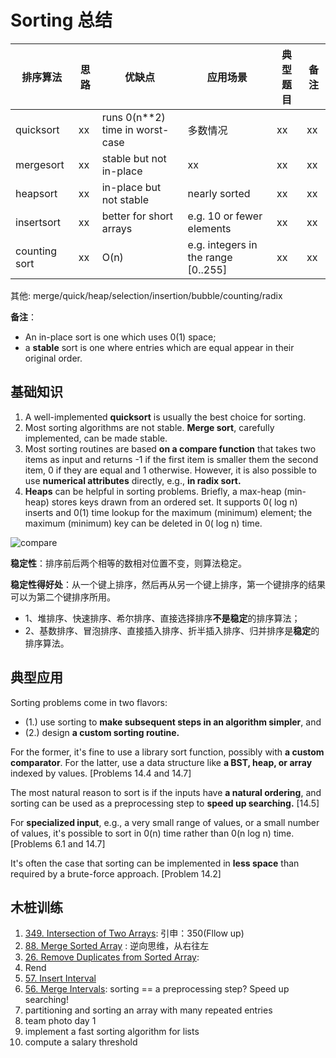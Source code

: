 # Sorting 总结

|    排序算法    |思路 |  优缺点 | 应用场景| 典型题目 | 备注 | 
| ---------- | --- | ---------- | --- | --- | --- |
| quicksort | xx |runs 0(n**2) time in worst-case | 多数情况 | xx | xx |
| mergesort | xx | stable but not in-place | xx | xx | xx |
| heapsort | xx | in-place but not stable | nearly sorted | xx | xx |
| insertsort | xx | better for short arrays |  e.g. 10 or fewer elements | xx | xx |
| counting sort | xx | O(n)|  e.g. integers in the range [0..255] | xx | xx |

其他: merge/quick/heap/selection/insertion/bubble/counting/radix 

**备注**：

- An in-place sort is one which uses 0(1) space; 
- a **stable** sort is one where entries which are equal appear in their original order.


## 基础知识

1. A well-implemented **quicksort** is usually the best choice for sorting. 
2. Most sorting algorithms are not stable. **Merge sort**, carefully implemented, can be made stable.
3. Most sorting routines are based **on a compare function** that takes two items as input and returns -1 if the first item is smaller them the second item, 0 if they are equal and 1 otherwise. However, it is also possible to use **numerical attributes** directly, e.g., **in radix sort.**
4. **Heaps** can be helpful in sorting problems. Briefly, a max-heap (min-heap) stores keys drawn from an ordered set. It supports 0( log n) inserts and 0(1) time lookup for the maximum (minimum) element; the maximum (minimum) key can be deleted in 0( log n) time. 


![compare](https://i.imgur.com/ZyzWmIG.png)

**稳定性**：排序前后两个相等的数相对位置不变，则算法稳定。

**稳定性得好处**：从一个键上排序，然后再从另一个键上排序，第一个键排序的结果可以为第二个键排序所用。


* 1、堆排序、快速排序、希尔排序、直接选择排序**不是稳定**的排序算法；
* 2、基数排序、冒泡排序、直接插入排序、折半插入排序、归并排序是**稳定**的排序算法。

## 典型应用

Sorting problems come in two flavors: 
 
*  (1.) use sorting to **make subsequent steps in an algorithm simpler**, and 
*  (2.) design **a custom sorting routine.** 
  
 For the former, it's fine to use a library sort function, possibly with **a custom comparator**. For the latter, use a data structure like **a BST, heap, or array** indexed by values. [Problems 14.4 and 14.7]
 
The most natural reason to sort is if the inputs have **a natural ordering**, and sorting can be used as a preprocessing step to **speed up searching.** [14.5]

For **specialized input**, e.g., a very small range of values, or a small number of values, it's possible to sort in 0(n) time rather than 0(n log n) time. [Problems 6.1 and 14.7]

It's often the case that sorting can be implemented in **less space** than required by a brute-force approach. [Problem 14.2]


## 木桩训练

1. [349. Intersection of Two Arrays](https://leetcode.com/problems/intersection-of-two-arrays/description/): 引申：350(Fllow up)
2. [88. Merge Sorted Array](https://leetcode.com/problems/merge-sorted-array/description/) : 逆向思维，从右往左
3. [26. Remove Duplicates from Sorted Array](https://leetcode.com/problems/remove-duplicates-from-sorted-array/description/):
4. Rend
5. [57. Insert Interval](https://leetcode.com/problems/insert-interval/description/)
6. [56. Merge Intervals](https://leetcode.com/problems/merge-intervals/description/): sorting == a preprocessing step? Speed up searching!
7. partitioning and sorting an array with many repeated entries 
8. team photo day 1 
9. implement a fast sorting algorithm for lists
10. compute a salary threshold


